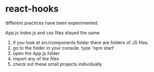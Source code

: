 # react-hooks

different practices have been experimented. 

App.js index.js and css files stayed the same
1. if you look at src/components folder there are folders of JS files. 
2. go to the folder in your console. type 'npm start'. 
3. open the App.js folder
4. import any of the files
5. check out these small projects individually
